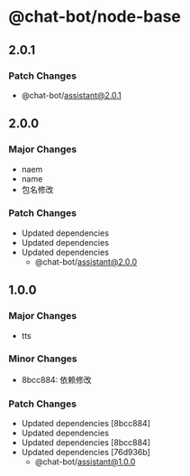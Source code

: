 # @chat-bot/node-base

## 2.0.1

### Patch Changes

- @chat-bot/assistant@2.0.1

## 2.0.0

### Major Changes

- naem
- name
- 包名修改

### Patch Changes

- Updated dependencies
- Updated dependencies
- Updated dependencies
  - @chat-bot/assistant@2.0.0

## 1.0.0

### Major Changes

- tts

### Minor Changes

- 8bcc884: 依赖修改

### Patch Changes

- Updated dependencies [8bcc884]
- Updated dependencies
- Updated dependencies [8bcc884]
- Updated dependencies [76d936b]
  - @chat-bot/assistant@1.0.0
